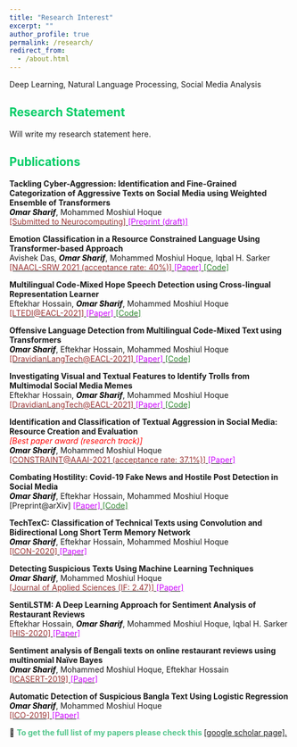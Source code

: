 ```yaml
---
title: "Research Interest"
excerpt: ""
author_profile: true
permalink: /research/
redirect_from: 
  - /about.html
---
```


Deep Learning, Natural Language Processing, Social Media Analysis

## <font color="#00cc66"> Research Statement </font>  
  Will write my research statement here.
<!--
*<font color="#ff6633">Omar Sharif</font>*
-->
## <font color="#00cc66"> Publications </font>  
  **Tackling Cyber-Aggression: Identification and Fine-Grained Categorization of Aggressive Texts on Social Media using Weighted Ensemble of Transformers**  
  *<b><font color="#000">Omar Sharif</font></b>*, Mohammed Moshiul Hoque    
  [<font color="	#993333"> [Submitted to Neurocomputing] </font>](https://www.journals.elsevier.com/neurocomputing)  [<font color="#cc00ff">[Preprint (draft)] </font>](https://drive.google.com/file/d/1XRg4nXHyp4K5zh2TlSl0oq73vYYw-meL/view?usp=sharing) 

  **Emotion Classification in a Resource Constrained Language Using Transformer-based Approach**  
  Avishek Das, *<b><font color="#000">Omar Sharif</font></b>*, Mohammed Moshiul Hoque, Iqbal H. Sarker   
  [<font color="	#993333"> [NAACL-SRW 2021 (acceptance rate: 40%)] </font>](https://naacl2021-srw.github.io/)  [<font color="#cc00ff">[Paper] </font>](https://arxiv.org/pdf/2104.08613.pdf)  [<font color="#2d862d"> [Code] </font>](https://github.com/omar-sharif03/NAACL-SRW-2021)  

  **Multilingual Code-Mixed Hope Speech Detection using Cross-lingual Representation Learner**  
  Eftekhar Hossain, *<b><font color="#000">Omar Sharif</font></b>*, Mohammed Moshiul Hoque  
  [<font color="	#993333"> [LTEDI@EACL-2021] </font>](https://sites.google.com/view/lt-edi-2021/home)  [<font color="#cc00ff">[Paper] </font>](https://www.aclweb.org/anthology/2021.ltedi-1.25/)  [<font   color="#2d862d"> [Code] </font>](https://github.com/omar-sharif03/CUET_NLP-EACL_2021)  

 **Offensive Language Detection from Multilingual Code-Mixed Text using Transformers**  
 *<b><font color="#000">Omar Sharif</font></b>*,  Eftekhar Hossain, Mohammed Moshiul Hoque  
  [<font color="#993333"> [DravidianLangTech@EACL-2021] </font>](https://dravidianlangtech.github.io/2021/index.html)  [<font color="#cc00ff">[Paper] </font>](https://www.aclweb.org/anthology/2021.dravidianlangtech-1.35/)  [<font   color="#2d862d"> [Code] </font>](https://github.com/omar-sharif03/CUET_NLP-EACL_2021)  

 **Investigating Visual and Textual Features to Identify Trolls from Multimodal Social Media Memes**  
  Eftekhar Hossain, *<b><font color="#000">Omar Sharif</font></b>*, Mohammed Moshiul Hoque    
  [<font color="	#993333"> [DravidianLangTech@EACL-2021] </font>](https://dravidianlangtech.github.io/2021/index.html)  [<font color="#cc00ff">[Paper] </font>](https://www.aclweb.org/anthology/2021.dravidianlangtech-1.43/)  [<font color="#2d862d"> [Code] </font>](https://github.com/omar-sharif03/CUET_NLP-EACL_2021)  
 
  **Identification and Classification of Textual Aggression in Social Media: Resource Creation and Evaluation**  
   *<font color="#f00">[Best paper award (research track)]</font>*   
  *<b><font color="#000">Omar Sharif</font></b>*, Mohammed Moshiul Hoque    
  [<font color="	#993333"> [CONSTRAINT@AAAI-2021 (acceptance rate: 37.1%)] </font>](http://lcs2.iiitd.edu.in/CONSTRAINT-2021)  [<font color="#cc00ff">[Paper] </font>](https://link.springer.com/chapter/10.1007%2F978-3-030-73696-5_2) 
  
 **Combating Hostility: Covid-19 Fake News and Hostile Post Detection in Social Media**  
*<b><font color="#000">Omar Sharif</font></b>*,  Eftekhar Hossain, Mohammed Moshiul Hoque  
 [Preprint@arXiv]   [<font color="#cc00ff">[Paper] </font>](https://arxiv.org/abs/2101.03291)  [<font color="#2d862d"> [Code] </font>](https://github.com/omar-sharif03/CONSTRAINT-AAAI2021) 
 
 **TechTexC: Classification of Technical Texts using Convolution and Bidirectional Long Short Term Memory Network**  
 *<b><font color="#000">Omar Sharif</font></b>*,  Eftekhar Hossain, Mohammed Moshiul Hoque  
[<font color="	#993333"> [ICON-2020] </font>](https://www.iitp.ac.in/~ai-nlp-ml/icon2020/index.html)    [<font color="#cc00ff">[Paper] </font>](https://arxiv.org/abs/2012.11420) 

 **Detecting Suspicious Texts Using Machine Learning Techniques**  
  *<b><font color="#000">Omar Sharif</font></b>*, Mohammed Moshiul Hoque    
  [<font color="	#993333"> [Journal of Applied Sciences (IF: 2.47)] </font>](https://www.mdpi.com/journal/applsci)  [<font color="#cc00ff">[Paper] </font>](https://www.mdpi.com/2076-3417/10/18/6527) 
  
 **SentiLSTM: A Deep Learning Approach for Sentiment Analysis of Restaurant Reviews**  
  Eftekhar Hossain, *<b><font color="#000">Omar Sharif</font></b>*, Mohammed Moshiul Hoque, Iqbal H. Sarker   
  [<font color="#993333"> [HIS-2020] </font>](http://www.mirlabs.net/his20/)  [<font color="#cc00ff">[Paper] </font>](https://arxiv.org/abs/2011.09684)
 
  **Sentiment analysis of Bengali texts on online restaurant reviews using multinomial Naïve Bayes**  
  *<b><font color="#000">Omar Sharif</font></b>*, Mohammed Moshiul Hoque, Eftekhar Hossain   
  [<font color="	#993333"> [ICASERT-2019] </font>](http://home.ewubd.edu/events/1st-international-conference-on-advances-in-science-engineering-and-robotics-technology-icasert-2019/)  [<font color="#cc00ff">[Paper] </font>](https://ieeexplore.ieee.org/abstract/document/8934655)
  
   **Automatic Detection of Suspicious Bangla Text Using Logistic Regression**  
  *<b><font color="#000">Omar Sharif</font></b>*, Mohammed Moshiul Hoque    
  [<font color="	#993333"> [ICO-2019] </font>](https://www.icico.info/ico-2019)  [<font color="#cc00ff">[Paper] </font>](https://link.springer.com/chapter/10.1007/978-3-030-33585-4_57) 
  
 
🛑 <b><font color="#53c68c">To get the full list of my papers please check this</font> </b>[[google scholar page].](https://scholar.google.com/citations?hl=en&user=TBBRv2wAAAAJ&view_op=list_works&authuser=1&sortby=pubdate)
